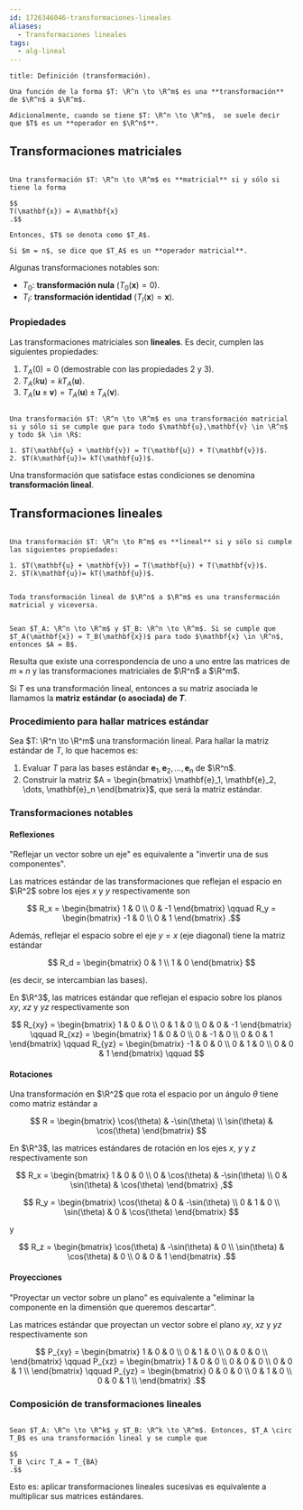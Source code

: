 ```yaml
---
id: 1726346046-transformaciones-lineales
aliases:
  - Transformaciones lineales
tags:
  - alg-lineal
---
```


```ad-definition
title: Definición (transformación).

Una función de la forma $T: \R^n \to \R^m$ es una **transformación** de $\R^n$ a $\R^m$.

Adicionalmente, cuando se tiene $T: \R^n \to \R^n$,  se suele decir que $T$ es un **operador en $\R^n$**.

```

## Transformaciones matriciales

```ad-definition

Una transformación $T: \R^n \to \R^m$ es **matricial** si y sólo si tiene la forma

$$
T(\mathbf{x}) = A\mathbf{x}
.$$

Entonces, $T$ se denota como $T_A$.

Si $m = n$, se dice que $T_A$ es un **operador matricial**.

```

Algunas transformaciones notables son:

- $T_0$: **transformación nula** ($T_0(\mathbf{x}) = 0$).
- $T_I$: **transformación identidad** ($T_I(\mathbf{x}) = \mathbf{x}$).

### Propiedades

Las transformaciones matriciales son **lineales**. Es decir, cumplen las siguientes propiedades:

1. $T_A(0) = 0$ (demostrable con las propiedades 2 y 3).
2. $T_A(k\mathbf{u}) = kT_A(\mathbf{u})$.
3. $T_A(\mathbf{u} \pm \mathbf{v}) = T_A(\mathbf{u}) \pm T_A(\mathbf{v})$.

```ad-theorem

Una transformación $T: \R^n \to \R^m$ es una transformación matricial si y sólo si se cumple que para todo $\mathbf{u},\mathbf{v} \in \R^n$ y todo $k \in \R$:

1. $T(\mathbf{u} + \mathbf{v}) = T(\mathbf{u}) + T(\mathbf{v})$.
2. $T(k\mathbf{u})= kT(\mathbf{u})$.

```

Una transformación que satisface estas condiciones se denomina **transformación lineal**.

## Transformaciones lineales

```ad-definition

Una transformación $T: \R^n \to R^m$ es **lineal** si y sólo si cumple las siguientes propiedades:

1. $T(\mathbf{u} + \mathbf{v}) = T(\mathbf{u}) + T(\mathbf{v})$.
2. $T(k\mathbf{u})= kT(\mathbf{u})$.

```

```ad-theorem

Toda transformación lineal de $\R^n$ a $\R^m$ es una transformación matricial y viceversa.

```

```ad-theorem

Sean $T_A: \R^n \to \R^m$ y $T_B: \R^n \to \R^m$. Si se cumple que $T_A(\mathbf{x}) = T_B(\mathbf{x})$ para todo $\mathbf{x} \in \R^n$, entonces $A = B$.

```

Resulta que existe una correspondencia de uno a uno entre las matrices de $m \times n$ y las transformaciones matriciales de $\R^n$ a $\R^m$.

Si $T$ es una transformación lineal, entonces a su matriz asociada le llamamos la **matriz estándar (o asociada) de $T$**.

### Procedimiento para hallar matrices estándar

Sea $T: \R^n \to \R^m$ una transformación lineal. Para hallar la matriz estándar de $T$, lo que hacemos es:

1. Evaluar $T$ para las bases estándar $\mathbf{e}_1, \mathbf{e}_2, \ldots, \mathbf{e}_n$ de $\R^n$.
2. Construir la matriz $A = \begin{bmatrix} \mathbf{e}_1, \mathbf{e}_2, \dots, \mathbf{e}_n \end{bmatrix}$, que será la matriz estándar.

### Transformaciones notables

#### Reflexiones

"Reflejar un vector sobre un eje" es equivalente a "invertir una de sus componentes".

Las matrices estándar de las transformaciones que reflejan el espacio en $\R^2$ sobre los ejes $x$ y $y$ respectivamente son

$$
R_x = \begin{bmatrix}
1 & 0 \\
0 & -1
\end{bmatrix} \qquad
R_y = \begin{bmatrix}
-1 & 0 \\
0 & 1
\end{bmatrix}
.$$

Además, reflejar el espacio sobre el eje $y = x$ (eje diagonal) tiene la matriz estándar

$$
R_d = \begin{bmatrix}
0 & 1 \\
1 & 0
\end{bmatrix}
$$

(es decir, se intercambian las bases).

En $\R^3$, las matrices estándar que reflejan el espacio sobre los planos $xy$, $xz$ y $yz$ respectivamente son

$$
R_{xy} = \begin{bmatrix}
1 & 0 & 0 \\
0 & 1 & 0 \\
0 & 0 & -1
\end{bmatrix} \qquad
R_{xz} = \begin{bmatrix}
1 & 0 & 0 \\
0 & -1 & 0 \\
0 & 0 & 1
\end{bmatrix} \qquad
R_{yz} = \begin{bmatrix}
-1 & 0 & 0 \\
0 & 1 & 0 \\
0 & 0 & 1
\end{bmatrix} \qquad
$$

#### Rotaciones

Una transformación en $\R^2$ que rota el espacio por un ángulo $\theta$ tiene como matriz estándar a

$$
R = \begin{bmatrix}
\cos(\theta) & -\sin(\theta) \\
\sin(\theta) & \cos(\theta)
\end{bmatrix}
$$

En $\R^3$, las matrices estándares de rotación en los ejes $x$, $y$ y $z$ respectivamente son

$$
R_x = \begin{bmatrix}
1 & 0 & 0 \\
0 & \cos(\theta) & -\sin(\theta) \\
0 & \sin(\theta) & \cos(\theta)
\end{bmatrix}
,$$

$$
R_y = \begin{bmatrix}
\cos(\theta) & 0 & -\sin(\theta) \\
0 & 1 & 0 \\
\sin(\theta) & 0 & \cos(\theta)
\end{bmatrix}
$$

y

$$
R_z = \begin{bmatrix}
\cos(\theta) & -\sin(\theta) & 0 \\
\sin(\theta) & \cos(\theta) & 0 \\
0 & 0 & 1
\end{bmatrix}
.$$

#### Proyecciones

"Proyectar un vector sobre un plano" es equivalente a "eliminar la componente en la dimensión que queremos descartar".

Las matrices estándar que proyectan un vector sobre el plano $xy$, $xz$ y $yz$ respectivamente son

$$
P_{xy} = \begin{bmatrix}
1 & 0 & 0 \\
0 & 1 & 0 \\
0 & 0 & 0 \\
\end{bmatrix}
\qquad
P_{xz} = \begin{bmatrix}
1 & 0 & 0 \\
0 & 0 & 0 \\
0 & 0 & 1 \\
\end{bmatrix}
\qquad
P_{yz} = \begin{bmatrix}
0 & 0 & 0 \\
0 & 1 & 0 \\
0 & 0 & 1 \\
\end{bmatrix}
.$$

### Composición de transformaciones lineales

```ad-theorem

Sean $T_A: \R^n \to \R^k$ y $T_B: \R^k \to \R^m$. Entonces, $T_A \circ T_B$ es una transformación lineal y se cumple que 

$$
T_B \circ T_A = T_{BA}
.$$

```

Esto es: aplicar transformaciones lineales sucesivas es equivalente a multiplicar sus matrices estándares.

